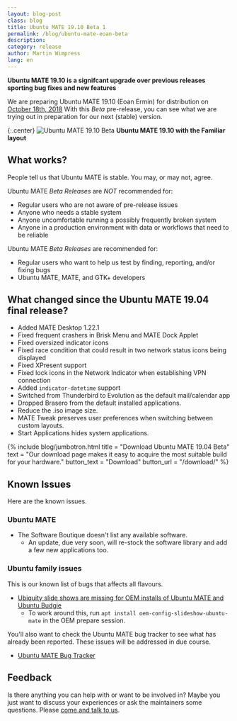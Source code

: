 ```yaml
---
layout: blog-post
class: blog
title: Ubuntu MATE 19.10 Beta 1
permalink: /blog/ubuntu-mate-eoan-beta
description:
category: release
author: Martin Wimpress
lang: en
---
```


**Ubuntu MATE 19.10 is a signifcant upgrade over previous releases sporting bug
fixes and new features**

We are preparing Ubuntu MATE 19.10 (Eoan Ermin) for distribution on
[October 18th, 2018](https://wiki.ubuntu.com/EoanErmin/ReleaseSchedule)
With this *Beta* pre-release, you can see what we are trying out in
preparation for our next (stable) version.

{:.center}
![Ubuntu MATE 19.10 Beta](/images/blog/1910-beta.png)
**Ubuntu MATE 19.10 with the Familiar layout**

## What works?

People tell us that Ubuntu MATE is stable. You may, or may not, agree.

Ubuntu MATE *Beta Releases* are *NOT* recommended for:

  * Regular users who are not aware of pre-release issues
  * Anyone who needs a stable system
  * Anyone uncomfortable running a possibly frequently broken system
  * Anyone in a production environment with data or workflows that need to be reliable

Ubuntu MATE *Beta Releases* are recommended for:

  * Regular users who want to help us test by finding, reporting, and/or fixing bugs
  * Ubuntu MATE, MATE, and GTK+ developers

## What changed since the Ubuntu MATE 19.04 final release?

  * Added MATE Desktop 1.22.1
  * Fixed frequent crashers in Brisk Menu and MATE Dock Applet
  * Fixed oversized indicator icons
  * Fixed race condition that could result in two network status icons being displayed
  * Fixed XPresent support
  * Fixed lock icons in the Network Indicator when establishing VPN connection
  * Added `indicator-datetime` support
  * Switched from Thunderbird to Evolution as the default mail/calendar app
  * Dropped Brasero from the default installed applications.
  * Reduce the .iso image size.
  * MATE Tweak preserves user preferences when switching between custom layouts.
  * Start Applications hides system applications.

{% include blog/jumbotron.html
    title = "Download Ubuntu MATE 19.04 Beta"
    text = "Our download page makes it easy to acquire the most suitable build for your hardware."
    button_text = "Download"
    button_url = "/download/"
%}

## Known Issues

Here are the known issues.

### Ubuntu MATE

  * The Software Boutique doesn't list any available software.
    * An update, due very soon, will re-stock the software library and add a few new applications too.

### Ubuntu family issues

This is our known list of bugs that affects all flavours.

  * [Ubiquity slide shows are missing for OEM installs of Ubuntu MATE and Ubuntu Budgie](https://pad.lv/1713720)
    * To work around this, run `apt install oem-config-slideshow-ubuntu-mate` in the OEM prepare session.

You'll also want to check the Ubuntu MATE bug tracker to see what has already
been reported. These issues will be addressed in due course.

  * [Ubuntu MATE Bug Tracker](https://bugs.launchpad.net/ubuntu-mate)

## Feedback

Is there anything you can help with or want to be involved in? Maybe you just
want to discuss your experiences or ask the maintainers some questions. Please
[come and talk to us](https://ubuntu-mate.community/).
